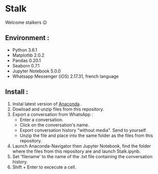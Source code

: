 # Stalk

Welcome stalkers :wink:

## Environment : 
- Python 3.6.1
- Matplotlib 2.0.2
- Pandas 0.20.1
- Seaborn 0.7.1
- Jupyter Notebook 5.0.0
- Whatsapp Messenger (iOS) 2.17.31, french language

## Install :
1. Instal latest version of [Anaconda](https://www.continuum.io/downloads).
2. Dowload and unzip files from this repository.
3. Export a conversation from WhatsApp :
    * Enter a conversation.
    * Click on the conversation's name.
    * Export conversation history "without media". Send to yourself.
    * Unzip the file and place into the same folder as the files from this repository.
4. Launch Anaconda-Navigator then Jupyter Notebook, find the folder where the files from this repository are and launch Stalk.ipynb.
5. Set 'filename' to the name of the .txt file containing the conversation history.
6. Shift + Enter to excecute a cell.
